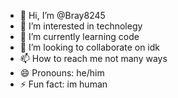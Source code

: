 - 👋 Hi, I’m @Bray8245
- 👀 I’m interested in technolegy
- 🌱 I’m currently learning code
- 💞️ I’m looking to collaborate on idk
- 📫 How to reach me not many ways
- 😄 Pronouns: he/him
- ⚡ Fun fact: im human

<!---
Bray8245/Bray8245 is a ✨ special ✨ repository because its `README.md` (this file) appears on your GitHub profile.
You can click the Preview link to take a look at your changes.
--->
